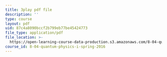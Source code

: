 ```yaml
---
title: 3play pdf file
description: ''
type: course
layout: pdf
uid: 87c4a8090bccf2b799eb77be45424773
file_type: application/pdf
file_location: >-
  https://open-learning-course-data-production.s3.amazonaws.com/8-04-quantum-physics-i-spring-2016/87c4a8090bccf2b799eb77be45424773_RxWfrE3o-9k.pdf
course_id: 8-04-quantum-physics-i-spring-2016
---
```

